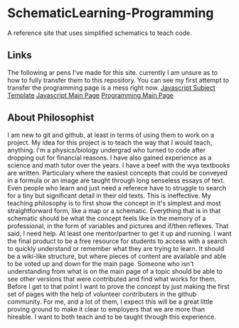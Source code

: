 # SchematicLearning-Programming
A reference site that uses simplified schematics to teach code.

## Links
The following ar pens I've made for this site. currently I am unsure as to how to fully transfer them to this repository. You can see my first attempt to transfer the programming page is a mess right now.
[Javascript Subject Template](http://codepen.io/Philosophist/pen/ONdzKq)
[Javascript Main Page](http://codepen.io/Philosophist/pen/KzJNmg)
[Programming Main Page](http://codepen.io/Philosophist/pen/wGYWZb)

## About Philosophist
I am new to git and github, at least in terms of using them to work on a project. My idea for this project is to teach the way that I would teach, anything. I'm a physics/biology undergrad who turned to code after dropping out for financial reasons. I have also gained experience as a science and math tutor over the years. I have a beef with the wya textbooks are written. Particulary where the easiest concepts that could be conveyed in a formula or an image are taught through long senseless essays of text. Even people who learn and just need a referece have to struggle to search for a tiny but significant detail in their old texts. This is ineffective. My teaching philosophy is to first show the concept in it's simplest and most straightforward form, like a map or a schematic. Everything that is in that schematic should be what the concept feels like in the memory of a professional, in the form of variables and pictures and if/then reflexes. 
That said, I need help. At least one mentor/partner to get it up and running. I want the final product to be a free resource for students to access with a search to quickly understand or remember what they are trying to learn. It should be a wiki-like structure, but where pieces of content are available and able to be voted up and down for the main page. Someone who isn't understanding from what is on the main page of a topic should be able to see other versions that were contributed and find what works for them. Before I get to that point I want to prove the concept by just making the first set of pages with the help of volunteer contributers in the github community. For me, and a lot of them, I expect this will be a great little proving ground to make it clear to employers that we are more than hireable. I want to both teach and to be taught through this experience.
